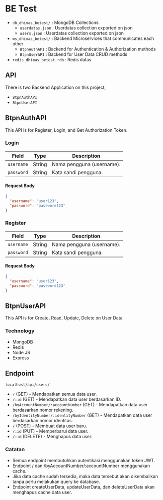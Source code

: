# BE Test

- `db_dhimas_betest/` : MongoDB Collections
  - `userdatas.json` : Userdatas collection exported on json
  - `users.json` : Userdatas collection exported on json
- `ms_dhimas_betest/` : Backend Microservices that communicates each other
  - `BtpnAuthAPI` : Backend for Authentication & Authorization methods
  - `BtpnUserAPI` : Backend for User Data CRUD methods
- `redis_dhimas_betest.rdb` : Redis datas

## API

There is two Backend Application on this project,

- `BtpnAuthAPI`
- `BtpnUserAPI`

## BtpnAuthAPI

This API is for Register, Login, and Get Authorization Token.

### Login
  
| Field      | Type   | Description               |
| ---------- | ------ | ------------------------- |
| `username` | String | Nama pengguna (username). |
| `password` | String | Kata sandi pengguna.      |

#### **Request Body**

```json
{
  "username": "user123",
  "password": "password123"
}
```

### Register
  
| Field      | Type   | Description               |
| ---------- | ------ | ------------------------- |
| `username` | String | Nama pengguna (username). |
| `password` | String | Kata sandi pengguna.      |

#### **Request Body**

```json
{
  "username": "user123",
  "password": "password123"
}
```

## BtpnUserAPI

This API is for Create, Read, Update, Delete on User Data

### Technology
- MongoDB
- Redis
- Node JS
- Express

## Endpoint

`localhost/api/users/`

* `/` (GET) - Mendapatkan semua data user.
* `/:id` (GET) - Mendapatkan data user berdasarkan ID.
* `/byAccountNumber/:accountNumber` (GET) - Mendapatkan data user berdasarkan nomor rekening.
* `/byIdentityNumber/:identityNumber` (GET) - Mendapatkan data user berdasarkan nomor identitas.
* `/` (POST) - Membuat data user baru.
* `/:id` (PUT) - Memperbarui data user.
* `/:id` (DELETE) - Menghapus data user.


### Catatan

- Semua endpoint membutuhkan autentikasi menggunakan token JWT.
- Endpoint / dan /byAccountNumber/:accountNumber menggunakan cache.
- Jika data cache sudah tersedia, maka data tersebut akan dikembalikan tanpa perlu melakukan query ke database.
- Endpoint createUserData, updateUserData, dan deleteUserData akan menghapus cache data user.
